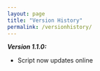 ```yaml
---
layout: page
title: "Version History"
permalink: /versionhistory/
---
```


***Version 1.1.0:***
  - Script now updates online
